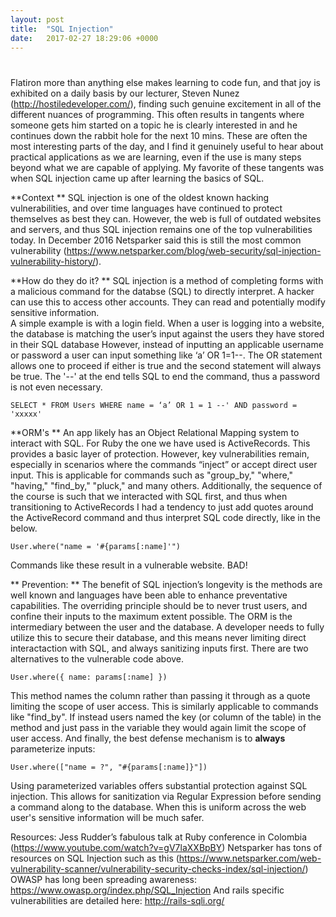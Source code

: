 ```yaml
---
layout: post
title:  "SQL Injection"
date:   2017-02-27 18:29:06 +0000
---
```


# 
Flatiron more than anything else makes learning to code fun, and that joy is exhibited on a daily basis by our lecturer, Steven Nunez (http://hostiledeveloper.com/), finding such genuine excitement in all of the different nuances of programming. This often results in tangents where someone gets him started on a topic he is clearly interested in and he continues down the rabbit hole for the next 10 mins. These are often the most interesting parts of the day, and I find it genuinely useful to hear about practical applications as we are learning, even if the use is many steps beyond what we are capable of applying. My favorite of these tangents was when SQL injection came up after learning the basics of SQL.

**Context
** 
SQL injection is one of the oldest known hacking vulnerabilities, and over time languages have continued to protect themselves as best they can. However, the web is full of outdated websites and servers, and thus SQL injection remains one of the top vulnerabilities today. In December 2016 Netsparker said this is still the most common vulnerability (https://www.netsparker.com/blog/web-security/sql-injection-vulnerability-history/). 

**How do they do it?
**
SQL injection is a method of completing forms with a malicious command for the databse (SQL) to directly interpret. A hacker can use this to access other accounts. They can read and potentially modify sensitive information.  
A simple example is with a login field. When a user is logging into a website, the database is matching the user’s input against the users they have stored in their SQL database However, instead of inputting an applicable username or password a user can input something like ‘a’ OR 1=1--.
The OR statement allows one to proceed if either is true and the second statement will always be true. The '--' at the end tells SQL to end the command, thus a password is not even necessary. 
```
SELECT * FROM Users WHERE name = ‘a’ OR 1 = 1 --' AND password = 'xxxxx'
```

**ORM's
** 
An app likely has an Object Relational Mapping system to interact with SQL. For Ruby the one we have used is ActiveRecords. This provides a basic layer of protection. However, key vulnerabilities remain, especially in scenarios where the commands “inject” or accept direct user input. This is applicable for commands such as "group_by," "where," "having," "find_by," "pluck," and many others. 
Additionally, the sequence of the course is such that we interacted with SQL first, and thus when transitioning to ActiveRecords I had a tendency to just add quotes around the ActiveRecord command and thus interpret SQL code directly, like in the below. 
```
User.where("name = '#{params[:name]'")
```

Commands like these result in a vulnerable website. BAD!

** Prevention:
** 
The benefit of SQL injection’s longevity is the methods are well known and languages have been able to enhance preventative capabilities. The overriding principle should be to never trust users, and confine their inputs to the maximum extent possible. The ORM is the intermediary between the user and the database. A developer needs to fully utilize this to secure their database, and this means never limiting direct interactaction with SQL, and always sanitizing inputs first.  There are two alternatives to the vulnerable code above. 
```
User.where({ name: params[:name] })
```

This method names the column rather than passing it through as a quote limiting the scope of user access. This is similarly applicable to commands like "find_by". If instead users named the key (or column of the table) in the method and just pass in the variable they would again limit the scope of user access. And finally, the best defense mechanism is to **always** parameterize inputs:

```
User.where(["name = ?", "#{params[:name]}"])
```

Using parameterized variables offers substantial protection against SQL injection. This allows for sanitization via Regular Expression before sending a command along to the database. When this is uniform across the web user's sensitive information will be much safer. 


Resources: 
Jess Rudder’s fabulous talk at Ruby conference in Colombia (https://www.youtube.com/watch?v=gV7laXXBpBY)
Netsparker has tons of resources on SQL Injection such as this (https://www.netsparker.com/web-vulnerability-scanner/vulnerability-security-checks-index/sql-injection/)
OWASP has long been spreading awareness: https://www.owasp.org/index.php/SQL_Injection
And rails specific vulnerabilities are detailed here:  http://rails-sqli.org/

